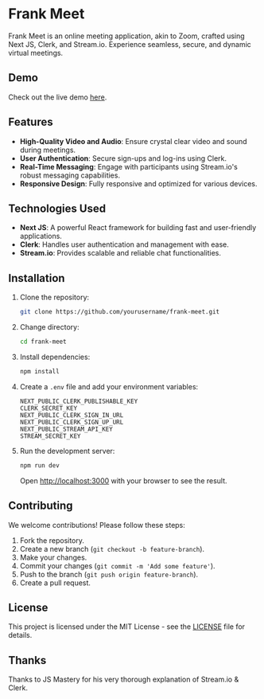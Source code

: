 # Frank Meet

Frank Meet is an online meeting application, akin to Zoom, crafted using Next JS, Clerk, and Stream.io. Experience seamless, secure, and dynamic virtual meetings.

## Demo

Check out the live demo [here](https://frank-meet.vercel.app/).

## Features

- **High-Quality Video and Audio**: Ensure crystal clear video and sound during meetings.
- **User Authentication**: Secure sign-ups and log-ins using Clerk.
- **Real-Time Messaging**: Engage with participants using Stream.io's robust messaging capabilities.
- **Responsive Design**: Fully responsive and optimized for various devices.

## Technologies Used

- **Next JS**: A powerful React framework for building fast and user-friendly applications.
- **Clerk**: Handles user authentication and management with ease.
- **Stream.io**: Provides scalable and reliable chat functionalities.

## Installation

1. Clone the repository:

    ```sh
    git clone https://github.com/yourusername/frank-meet.git
    ```

2. Change directory:

    ```sh
    cd frank-meet
    ```

3. Install dependencies:

    ```sh
    npm install
    ```

4. Create a `.env` file and add your environment variables:

    ```env
    NEXT_PUBLIC_CLERK_PUBLISHABLE_KEY
    CLERK_SECRET_KEY
    NEXT_PUBLIC_CLERK_SIGN_IN_URL
    NEXT_PUBLIC_CLERK_SIGN_UP_URL
    NEXT_PUBLIC_STREAM_API_KEY
    STREAM_SECRET_KEY
    ```

5. Run the development server:

    ```sh
    npm run dev
    ```

    Open [http://localhost:3000](http://localhost:3000) with your browser to see the result.

## Contributing

We welcome contributions! Please follow these steps:

1. Fork the repository.
2. Create a new branch (`git checkout -b feature-branch`).
3. Make your changes.
4. Commit your changes (`git commit -m 'Add some feature'`).
5. Push to the branch (`git push origin feature-branch`).
6. Create a pull request.

## License

This project is licensed under the MIT License - see the [LICENSE](LICENSE) file for details.

## Thanks

Thanks to JS Mastery for his very thorough explanation of Stream.io & Clerk. 

